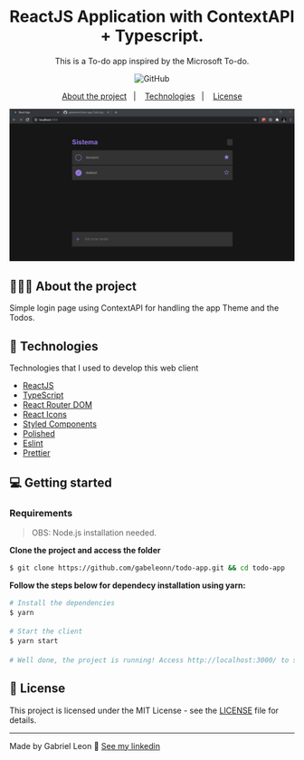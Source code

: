 <h1 align="center">
  ReactJS Application with ContextAPI + Typescript.
</h1>

<p align="center">This is a To-do app inspired by the Microsoft To-do.</p>

<p align="center">
  <img alt="GitHub" src="https://img.shields.io/github/license/EliasGcf/gobarber-api?color=%23FF9000">
</p>

<p align="center">
  <a href="#%EF%B8%8F-about-the-project">About the project</a>&nbsp;&nbsp;&nbsp;|&nbsp;&nbsp;&nbsp;
  <a href="#-technologies">Technologies</a>&nbsp;&nbsp;&nbsp;|&nbsp;&nbsp;&nbsp;
  <a href="#-license">License</a>
</p>

<p align="center">
  <img alt="Layout" src="/layout.png">
</p>

## 💇🏻‍♂️ About the project

Simple login page using ContextAPI for handling the app Theme and the Todos.


## 🚀 Technologies

Technologies that I used to develop this web client

- [ReactJS](https://reactjs.org/)
- [TypeScript](https://www.typescriptlang.org/)
- [React Router DOM](https://reacttraining.com/react-router/)
- [React Icons](https://react-icons.netlify.com/#/)
- [Styled Components](https://styled-components.com/)
- [Polished](https://github.com/styled-components/polished)
- [Eslint](https://eslint.org/)
- [Prettier](https://prettier.io/)

## 💻 Getting started

### Requirements

> OBS: Node.js installation needed.

**Clone the project and access the folder**

```bash
$ git clone https://github.com/gabeleonn/todo-app.git && cd todo-app
```

**Follow the steps below for dependecy installation using yarn:**

```bash
# Install the dependencies
$ yarn

# Start the client
$ yarn start

# Well done, the project is running! Access http://localhost:3000/ to see it.
```

## 📝 License

This project is licensed under the MIT License - see the [LICENSE](LICENSE) file for details.

---

Made by Gabriel Leon 👋 [See my linkedin](https://www.linkedin.com/in/gabeleonn/)
